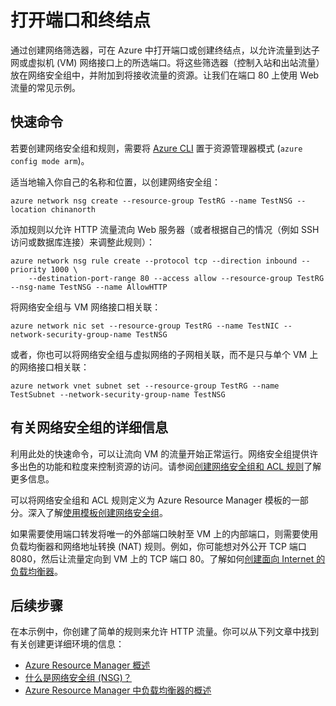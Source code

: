 <properties
   pageTitle="打开 Linux VM 的端口或终结点 | Azure"
   description="了解如何打开端口/创建终结点，以便允许使用资源管理器部署模型和 Azure CLI 从外部访问 Linux VM"
   services="virtual-machines-linux"
   documentationCenter=""
   authors="iainfoulds"
   manager="timlt"
   editor=""/>  


<tags
   ms.service="virtual-machines-linux"
   ms.devlang="na"
   ms.topic="article"
   ms.tgt_pltfrm="vm-linux"
   ms.workload="infrastructure-services"
   ms.date="08/08/2016"
   wacn.date="12/16/2016"
   ms.author="iainfou"/>

# 打开端口和终结点
通过创建网络筛选器，可在 Azure 中打开端口或创建终结点，以允许流量到达子网或虚拟机 (VM) 网络接口上的所选端口。将这些筛选器（控制入站和出站流量）放在网络安全组中，并附加到将接收流量的资源。让我们在端口 80 上使用 Web 流量的常见示例。

## 快速命令
若要创建网络安全组和规则，需要将 [Azure CLI](/documentation/articles/xplat-cli-install/) 置于资源管理器模式 (`azure config mode arm`)。

适当地输入你自己的名称和位置，以创建网络安全组：

	azure network nsg create --resource-group TestRG --name TestNSG --location chinanorth

添加规则以允许 HTTP 流量流向 Web 服务器（或者根据自己的情况（例如 SSH 访问或数据库连接）来调整此规则）：

	azure network nsg rule create --protocol tcp --direction inbound --priority 1000 \
	    --destination-port-range 80 --access allow --resource-group TestRG --nsg-name TestNSG --name AllowHTTP

将网络安全组与 VM 网络接口相关联：

	azure network nic set --resource-group TestRG --name TestNIC --network-security-group-name TestNSG

或者，你也可以将网络安全组与虚拟网络的子网相关联，而不是只与单个 VM 上的网络接口相关联：

	azure network vnet subnet set --resource-group TestRG --name TestSubnet --network-security-group-name TestNSG

## <a name="more-information-on-network-security-groups"></a>有关网络安全组的详细信息
利用此处的快速命令，可以让流向 VM 的流量开始正常运行。网络安全组提供许多出色的功能和粒度来控制资源的访问。请参阅[创建网络安全组和 ACL 规则](/documentation/articles/virtual-networks-create-nsg-arm-cli/)了解更多信息。

可以将网络安全组和 ACL 规则定义为 Azure Resource Manager 模板的一部分。深入了解[使用模板创建网络安全组](/documentation/articles/virtual-networks-create-nsg-arm-template/)。

如果需要使用端口转发将唯一的外部端口映射至 VM 上的内部端口，则需要使用负载均衡器和网络地址转换 (NAT) 规则。例如，你可能想对外公开 TCP 端口 8080，然后让流量定向到 VM 上的 TCP 端口 80。了解如何[创建面向 Internet 的负载均衡器](/documentation/articles/load-balancer-get-started-internet-arm-cli/)。

## 后续步骤
在本示例中，你创建了简单的规则来允许 HTTP 流量。你可以从下列文章中找到有关创建更详细环境的信息：

- [Azure Resource Manager 概述](/documentation/articles/resource-group-overview/)
- [什么是网络安全组 (NSG)？](/documentation/articles/virtual-networks-nsg/)
- [Azure Resource Manager 中负载均衡器的概述](/documentation/articles/load-balancer-arm/)

<!---HONumber=Mooncake_Quality_Review_1202_2016-->